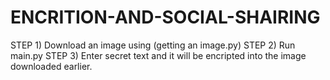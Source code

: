 # ENCRITION-AND-SOCIAL-SHAIRING

STEP 1) Download an image using (getting an image.py)
STEP 2) Run main.py
STEP 3) Enter secret text and it will be encripted into the image downloaded earlier. 
